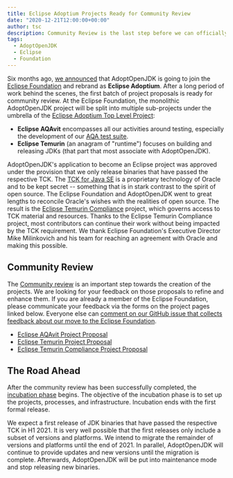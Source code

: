```yaml
---
title: Eclipse Adoptium Projects Ready for Community Review
date: "2020-12-21T12:00:00+00:00"
author: tsc
description: Community Review is the last step before we can officially start Eclipse Adoptium. It gives all of you an opportunity to ask questions, suggest improvements, or raise concerns. We also have an update to our transition roadmap.
tags:
  - AdoptOpenJDK
  - Eclipse
  - Foundation
---
```


Six months ago, [we announced](/2020/06/adoptopenjdk-to-join-the-eclipse-foundation/) that AdoptOpenJDK is going to join the [Eclipse Foundation](https://www.eclipse.org) and rebrand as **Eclipse Adoptium**. After a long period of work behind the scenes, the first batch of project proposals is ready for community review. At the Eclipse Foundation, the monolithic AdoptOpenJDK project will be split into multiple sub-projects under the umbrella of the [Eclipse Adoptium Top Level Project](https://projects.eclipse.org/projects/adoptium):

* **Eclipse AQAvit** encompasses all our activities around testing, especially the development of our [AQA test suite](/2019/07/the-first-drop-introducing-adoptopenjdk-quality-assurance-aqa-v1-0/).
* **Eclipse Temurin** (an anagram of "runtime") focuses on building and releasing JDKs (that part that most associate with AdoptOpenJDK).

AdoptOpenJDK's application to become an Eclipse project was approved under the provision that we only release binaries that have passed the respective TCK. The [TCK for Java SE](https://openjdk.java.net/groups/conformance/JckAccess/) is a proprietary technology of Oracle and to be kept secret -- something that is in stark contrast to the spirit of open source. The Eclipse Foundation and AdoptOpenJDK went to great lengths to reconcile Oracle's wishes with the realities of open source. The result is the [Eclipse Temurin Compliance](https://projects.eclipse.org/proposals/eclipse-temurin-compliance) project, which governs access to TCK material and resources. Thanks to the Eclipse Temurin Compliance project, most contributors can continue their work without being impacted by the TCK requirement. We thank Eclipse Foundation's Executive Director Mike Milinkovich and his team for reaching an agreement with Oracle and making this possible.

## Community Review

The [Community review](https://www.eclipse.org/projects/dev_process/#6_2_2_Proposal) is an important step towards the creation of the projects. We are looking for your feedback on those proposals to refine and enhance them. If you are already a member of the Eclipse Foundation, please communicate your feedback via the forms on the project pages linked below. Everyone else can [comment on our GitHub issue that collects feedback about our move to the Eclipse Foundation](https://github.com/AdoptOpenJDK/TSC/issues/160).

* [Eclipse AQAvit Project Proposal](https://projects.eclipse.org/proposals/eclipse-aqavit)
* [Eclipse Temurin Project Proposal](https://projects.eclipse.org/proposals/eclipse-temurin)
* [Eclipse Temurin Compliance Project Proposal](https://projects.eclipse.org/proposals/eclipse-temurin-compliance)

## The Road Ahead

After the community review has been successfully completed, the [incubation phase](https://www.eclipse.org/projects/dev_process/#6_2_3_Incubation) begins. The objective of the incubation phase is to set up the projects, processes, and infrastructure. Incubation ends with the first formal release.

We expect a first release of JDK binaries that have passed the respective TCK in H1 2021. It is very well possible that the first releases only include a subset of versions and platforms. We intend to migrate the remainder of versions and platforms until the end of 2021. In parallel, AdoptOpenJDK will continue to provide updates and new versions until the migration is complete. Afterwards, AdoptOpenJDK will be put into maintenance mode and stop releasing new binaries.
